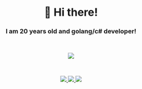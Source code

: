 <h1  align="center">👋 Hi there!</h1>

<h3 align="center">I am 20 years old and golang/c# developer!</h3>

<br />
<p align="center" >
<img src="https://github-readme-stats.vercel.app/api?username=hyperyuri&show_icons=true.gif" />
</p>
<br />
<p align="center">
  <a target="_blank" href="www.linkedin.com/in/yurialvesmiguel">
    <img src="https://img.shields.io/badge/-LINKEDIN-black?style=for-the-badge&logo=linkedin&color=0a66c2" />
  </a>
 <a target="_blank" href="https://www.youtube.com/channel/UCoq_zttKwAtgJDwzqeg5Bsg">
    <img src="https://img.shields.io/badge/-YOUTUBE-black?style=for-the-badge&logo=YOUTUBE&logoColor=white&color=f00" />
  </a>
   <a target="_blank" href="https://twitter.com/Yalvesmiguel">
    <img src="https://img.shields.io/badge/-TWITTER-black?style=for-the-badge&logo=twitter&logoColor=white&color=1da1f2" />
  </a>
 </p>
</p>
